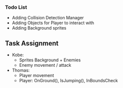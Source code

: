 ### Todo List

- Adding Collision Detection Manager
- Adding Objects for Player to interact with
- Adding Background sprites

## Task Assignment
- Kobe:
  - Sprites Background + Enemies
  - Enemy movement / attack
- Thomas:
  - Player movement
  - Player: OnGround(), IsJumping(), InBoundsCheck
